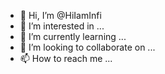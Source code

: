 - 👋 Hi, I’m @HiIamInfi
- 👀 I’m interested in ...
- 🌱 I’m currently learning ...
- 💞️ I’m looking to collaborate on ...
- 📫 How to reach me ...

<!---
HiIamInfi/HiIamInfi is a ✨ special ✨ repository because its `README.md` (this file) appears on your GitHub profile.
You can click the Preview link to take a look at your changes.
--->
